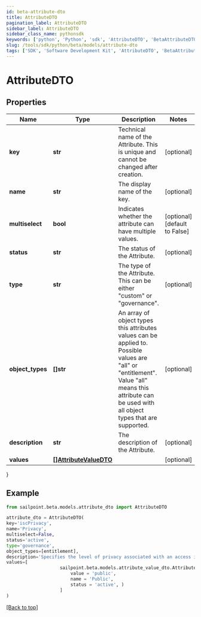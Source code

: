 ```yaml
---
id: beta-attribute-dto
title: AttributeDTO
pagination_label: AttributeDTO
sidebar_label: AttributeDTO
sidebar_class_name: pythonsdk
keywords: ['python', 'Python', 'sdk', 'AttributeDTO', 'BetaAttributeDTO'] 
slug: /tools/sdk/python/beta/models/attribute-dto
tags: ['SDK', 'Software Development Kit', 'AttributeDTO', 'BetaAttributeDTO']
---
```


# AttributeDTO


## Properties

Name | Type | Description | Notes
------------ | ------------- | ------------- | -------------
**key** | **str** | Technical name of the Attribute. This is unique and cannot be changed after creation. | [optional] 
**name** | **str** | The display name of the key. | [optional] 
**multiselect** | **bool** | Indicates whether the attribute can have multiple values. | [optional] [default to False]
**status** | **str** | The status of the Attribute. | [optional] 
**type** | **str** | The type of the Attribute. This can be either \"custom\" or \"governance\". | [optional] 
**object_types** | **[]str** | An array of object types this attributes values can be applied to. Possible values are \"all\" or \"entitlement\". Value \"all\" means this attribute can be used with all object types that are supported. | [optional] 
**description** | **str** | The description of the Attribute. | [optional] 
**values** | [**[]AttributeValueDTO**](attribute-value-dto) |  | [optional] 
}

## Example

```python
from sailpoint.beta.models.attribute_dto import AttributeDTO

attribute_dto = AttributeDTO(
key='iscPrivacy',
name='Privacy',
multiselect=False,
status='active',
type='governance',
object_types=[entitlement],
description='Specifies the level of privacy associated with an access item.',
values=[
                    sailpoint.beta.models.attribute_value_dto.AttributeValueDTO(
                        value = 'public', 
                        name = 'Public', 
                        status = 'active', )
                    ]
)

```
[[Back to top]](#) 


